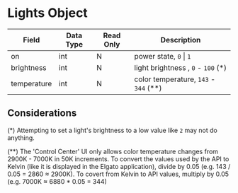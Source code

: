 # Lights Object

| Field       | Data Type | Read Only | Description                           |
| ----------- | --------- | --------- | ------------------------------------- |
| on          | int       | N         | power state, `0` \| `1`               |
| brightness  | int       | N         | light brightness , `0` - `100` (*)    |
| temperature | int       | N         | color temperature, `143` - `344` (**) |

## Considerations
(*) Attempting to set a light's brightness to a low value like `2` may not do anything.

(**) The 'Control Center' UI only allows color temperature changes from 2900K - 7000K in 50K increments. To convert the values used by the API to Kelvin (like it is displayed in the Elgato application), divide by 0.05 (e.g. 143 / 0.05 = 2860 ≈ 2900K). To covert from Kelvin to API values, multiply by 0.05 (e.g. 7000K ≈ 6880 * 0.05 = 344)
